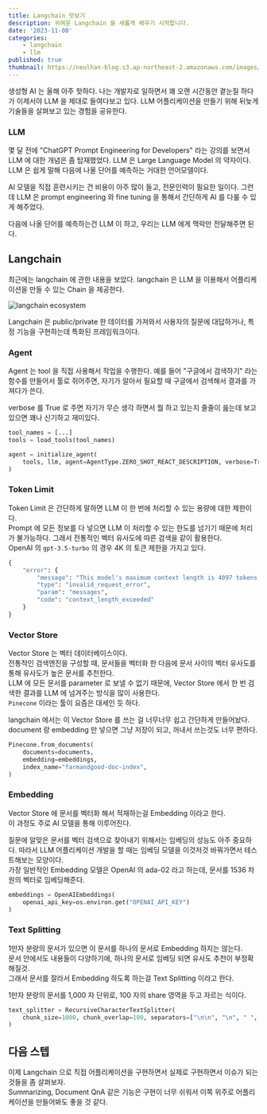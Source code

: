```yaml
---
title: Langchain 맛보기
description: 귀여운 Langchain 을 새롭게 배우기 시작합니다.
date: '2023-11-08'
categories:
    - langchain
    - llm
published: true
thumbnail: https://neulhan-blog.s3.ap-northeast-2.amazonaws.com/images/Langchain-맛보기/2023-11-12-18-05-55.png
---
```


생성형 AI 는 올해 아주 핫하다.
나는 개발자로 일하면서 꽤 오랜 시간동안 곁눈질 하다가 이제서야 LLM 을 제대로 들여다보고 있다.
LLM 어플리케이션을 만들기 위해 뒤늦게 기술들을 살펴보고 있는 경험을 공유한다.

### LLM

몇 달 전에 "ChatGPT Prompt Engineering for Developers" 라는 강의를 보면서 LLM 에 대한 개념은 좀 탑재했었다.
LLM 은 Large Language Model 의 약자이다.
LLM 은 쉽게 말해 다음에 나올 단어를 예측하는 거대한 언어모델이다.

AI 모델을 직접 훈련시키는 건 비용이 아주 많이 들고, 전문인력이 필요한 일이다.
그런데 LLM 은 prompt engineering 와 fine tuning 을 통해서 간단하게 AI 를 다룰 수 있게 해주었다.

다음에 나올 단어를 예측하는건 LLM 이 하고, 우리는 LLM 에게 맥락만 전달해주면 된다.

## Langchain

최근에는 langchain 에 관한 내용을 보았다.
langchain 은 LLM 을 이용해서 어플리케이션을 만들 수 있는 Chain 을 제공한다.

![langchain ecosystem](https://neulhan-blog.s3.ap-northeast-2.amazonaws.com/images/Langchain-맛보기/2023-11-12-18-05-55.png)

Langchain 은 public/private 한 데이터를 가져와서 사용자의 질문에 대답하거나, 특정 기능을 구현하는데 특화된 프레임워크이다.

### Agent

Agent 는 tool 을 직접 사용해서 작업을 수행한다.
예를 들어 "구글에서 검색하기" 라는 함수를 만들어서 툴로 쥐어주면,
자기가 알아서 필요할 때 구글에서 검색해서 결과를 가져다가 쓴다.

verbose 를 True 로 주면 자기가 무슨 생각 하면서 뭘 하고 있는지 줄줄이 읊는데 보고있으면 꽤나 신기하고 재미있다.

```python
tool_names = [...]
tools = load_tools(tool_names)

agent = initialize_agent(
    tools, llm, agent=AgentType.ZERO_SHOT_REACT_DESCRIPTION, verbose=True
)
```

### Token Limit

Token Limit 은 간단하게 말하면 LLM 이 한 번에 처리할 수 있는 용량에 대한 제한이다.  
Prompt 에 모든 정보를 다 넣으면 LLM 이 처리할 수 있는 한도를 넘기기 때문에 처리가 불가능하다.
그래서 전통적인 벡터 유사도에 따른 검색을 같이 활용한다.  
OpenAI 의 `gpt-3.5-turbo` 의 경우 4K 의 토큰 제한을 가지고 있다.

```python
{
    "error": {
        "message": "This model's maximum context length is 4097 tokens. However, your messages resulted in 9129 tokens. Please reduce the length of the messages.",
        "type": "invalid_request_error",
        "param": "messages",
        "code": "context_length_exceeded"
    }
}
```

### Vector Store

Vector Store 는 벡터 데이터베이스이다.  
전통적인 검색엔진을 구성할 때, 문서들을 벡터화 한 다음에 문서 사이의 벡터 유사도를 통해 유사도가 높은 문서를 추천한다.  
LLM 에 모든 문서를 parameter 로 보낼 수 없기 때문에, Vector Store 에서 한 번 검색한 결과를 LLM 에 넘겨주는 방식을 많이 사용한다.  
`Pinecone` 이라는 툴이 요즘은 대세인 듯 하다.

langchain 에서는 이 Vector Store 를 쓰는 걸 너무너무 쉽고 간단하게 만들어놨다. document 랑 embedding 만 넣으면 그냥 저장이 되고, 꺼내서 쓰는것도 너무 편하다.

```python
Pinecone.from_documents(
    documents=documents,
    embedding=embeddings,
    index_name="farmandgood-doc-index",
)
```

### Embedding

Vector Store 에 문서를 벡터화 해서 적재하는걸 Embedding 이라고 한다.  
이 과정도 주로 AI 모델을 통해 이루어진다.

질문에 알맞은 문서를 벡터 검색으로 찾아내기 위해서는 임베딩의 성능도 아주 중요하다. 따라서 LLM 어플리케이션 개발을 할 때는 임베딩 모델을 이것저것 바꿔가면서 테스트해보는 모양이다.  
가장 일반적인 Embedding 모델은 OpenAI 의 ada-02 라고 하는데, 문서를 1536 차원의 벡터로 임베딩해준다.

```python
embeddings = OpenAIEmbeddings(
    openai_api_key=os.environ.get("OPENAI_API_KEY")
)
```

### Text Splitting

1만자 분량의 문서가 있으면 이 문서를 하나의 문서로 Embedding 하지는 않는다.  
문서 안에서도 내용들이 다양하기에, 하나의 문서로 임베딩 되면 유사도 추천이 부정확해질것.  
그래서 문서를 잘라서 Embedding 하도록 하는걸 Text Splitting 이라고 한다.

1만자 분량의 문서를 1,000 자 단위로, 100 자의 share 영역을 두고 자르는 식이다.

```python
text_splitter = RecursiveCharacterTextSplitter(
    chunk_size=1000, chunk_overlap=100, separators=["\n\n", "\n", " ", ""]
)
```

## 다음 스텝

이제 Langchain 으로 직접 어플리케이션을 구현하면서 실제로 구현하면서 이슈가 되는 것들을 좀 살펴보자.  
Summarizing, Document QnA 같은 기능은 구현이 너무 쉬워서 이쪽 위주로 어플리케이션을 만들어봐도 좋을 것 같다.
